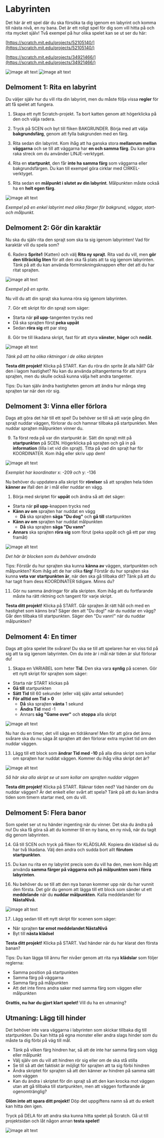 # Labyrinten

Det här är ett spel där du ska försöka ta dig igenom en labyrint och komma till nästa nivå, en ny bana. Det är ett roligt spel för dig som vill hitta på och rita mycket själv! Två exempel på hur olika spelet kan se ut ser du här:

[https://scratch.mit.edu/projects/52105140/](https://scratch.mit.edu/projects/52105140/)

[https://scratch.mit.edu/projects/34921466/](https://scratch.mit.edu/projects/34921466/)

![image alt text](image_0.png) ![image alt text](image_1.png)


## Delmoment 1: Rita en labyrint

Du väljer själv hur du vill rita din labyrint, men du måste följa vissa **regler** för att få spelet att fungera.

1. Skapa ett nytt Scratch-projekt. Ta bort katten genom att högerklicka på den och välja radera.

2. Tryck på SCEN och byt till fliken BAKGRUNDER. Börja med att välja **bakgrundsfärg**, genom att fylla bakgrunden med en färg.

3. Rita sedan din labyrint. Kom ihåg att ha ganska stora **mellanrum mellan** **väggarna** och se till att väggarna har **en och samma färg**. Du kan göra raka streck om du använder LINJE-verktyget.

4. Rita en **startpunkt**, den får **inte ha samma färg** som väggarna eller bakgrundsfärgen. Du kan till exempel göra cirklar med CIRKEL-verktyget.

5. Rita sedan en **målpunkt i slutet av din labyrint**. Målpunkten måste också ha en **helt egen färg**.

  ![image alt text](image_2.png)

  _Exempel på en enkel labyrint med olika färger
för bakgrund, väggar, start- och målpunkt._


## Delmoment 2: Gör din karaktär

Nu ska du själv rita den sprajt som ska ta sig igenom labyrinten! Vad för karaktär vill du spela som?

6. Radera **Sprite1** (Katten) och välj **Rita ny sprajt**. Rita vad du vill, men **gör den tillräcklig liten** för att den ska få plats att ta sig igenom labyrinten. Tänk på att du kan använda förminskningsknappen efter det att du har ritat sprajten.

  ![image alt text](image_3.png)

  _Exempel på en sprite._

  Nu vill du att din sprajt ska kunna röra sig igenom labyrinten.

7. Gör ett skript för din sprajt som säger:   
  * Starta när **pil upp**-tangenten trycks ned
  * Då ska sprajten först **peka uppåt**
  * Sedan **röra sig** ett par steg

8. Gör tre till likadana skript, fast för att styra **vänster**, **höger** och **nedåt**.

  ![image alt text](image_4.png)

  _Tänk på att ha olika riktningar i de olika skripten_

**Testa ditt projekt!** Klicka på START. Kan du röra din sprite åt alla håll? Går den i lagom hastighet? Nu kan du använda piltangenterna för att styra sprajten, men du skulle också kunna välja helt andra tangenter.

Tips: Du kan själv ändra hastigheten genom att ändra hur många steg sprajten tar när den rör sig.


## Delmoment 3: Vinna eller förlora

Dags att göra det här till ett spel! Du behöver se till så att varje gång din sprajt nuddar väggen, förlorar du och hamnar tillbaka på startpunkten. Men nuddar sprajten målpunkten vinner du.

9. Ta först reda på var din startpunkt är. Sätt din sprajt mitt på **startpunkten** på SCEN. Högerklicka på sprajten och gå in på **information** (lilla i:et vid din sprajt). Titta på vad din sprajt har för KOORDINATER. Kom ihåg eller skriv upp dem!

  ![image alt text](image_5.png)

  _Exemplet har koordinater_ x: -209 _och_ y: -136

  Nu behöver du uppdatera alla skript för **rörelser** så att sprajten hela tiden **känner av** ifall den är i mål eller nuddar en vägg.

1. Börja med skriptet för **uppåt** och ändra så att det säger:

  * Starta när **pil upp**-knappen trycks ned
  * **Känn av om** sprajten har nuddat en vägg
    * **Då** ska sprajten **säga "Du dog"** och **gå till** startpunkten
  * **Känn av om** sprajten har nuddat målpunkten
    * **Då** ska sprajten **säga "Du vann"**
  * **Annars** ska sprajten **röra sig** som förut (peka uppåt och gå ett par steg framåt)

  ![image alt text](image_6.png)

  _Det här är blocken som du behöver använda_

  Tips: Förstår du hur sprajten ska kunna **känna av** väggen, startpunkten och målpunkten? Kom ihåg att de har olika **färg**! Förstår du hur sprajten ska kunna **veta var startpunkten är**, när den ska gå tillbaka dit? Tänk på att du har tagit fram dess KOORDINATER tidigare. Minns du?

11. Gör nu samma ändringar för alla skripten. Kom ihåg att du fortfarande måste ha rätt riktning och tangent för varje skript.

**Testa ditt projekt!** Klicka på START. Går sprajten åt rätt håll och med en hastighet som känns bra? Säger den att "Du dog!" när du nuddar en vägg? Går den tillbaka till startpunkten. Säger den "Du vann!" när du nuddar målpunkten?


## Delmoment 4: En timer

Dags att göra spelet lite svårare! Du ska se till att spelaren har en viss tid på sig att ta sig igenom labyrinten. Om du inte är i mål när tiden är slut förlorar du!

1. Skapa en VARIABEL som heter **Tid**. Den ska vara **synlig** på scenen. Gör ett nytt skript för sprajten som säger:

  * Starta när START klickas på
  * **Gå till** startpunkten
  * **Sätt Tid** till 60 sekunder (eller välj själv antal sekunder)
  * **För alltid om Tid > 0**
    * **Då** ska sprajten **vänta** 1 sekund
    * **Ändra Tid** med -1
    * Annars **säg "Game over"** och **stoppa** alla skript

  ![image alt text](image_7.png)

  Nu har du en timer, det vill säga en tidräknare! Men för att göra det ännu svårare ska du nu säga åt sprajten att den förlorar extra mycket tid om den nuddar väggen.

13. Lägg till ett block som **ändrar Tid med -10** på alla dina skript som kollar om sprajten har nuddat väggen. Kommer du ihåg vilka skript det är?

  ![image alt text](image_8.png)

  _Så här ska alla skript se ut som kollar om sprajten nuddar väggen_

  **Testa ditt projekt!** Klicka på START. Räknar tiden ned? Vad händer om du nuddar väggen? Är det enkelt eller svårt att spela? Tänk på att du kan ändra tiden som timern startar med, om du vill.


## Delmoment 5: Flera banor

Som spelet ser ut nu händer ingenting när du vinner. Det ska du ändra på nu! Du ska få göra så att du kommer till en ny bana, en ny nivå, när du tagit dig genom labyrinten.

14. Gå till SCEN och tryck på fliken för KLÄDSLAR. Kopiera din klädsel så du har två likadana. Välj den andra och sudda bort allt **förutom startpunkten**.

15. Du kan nu rita en ny labyrint precis som du vill ha den, men kom ihåg att använda **samma färger på väggarna och på målpunkten som i förra labyrinten**.

16. Nu behöver du se till att den nya banan kommer upp när du har vunnit den första. Det gör du genom att lägga till ett block som sänder ut ett **meddelande** när du **nuddar målpunkten**. Kalla meddelandet för **NästaNivå**.

  ![image alt text](image_9.png)

17. Lägg sedan till ett nytt skript för scenen som säger:

  * När sprajten **tar emot meddelandet NästaNivå**
  * Byt till **nästa klädsel**

**Testa ditt projekt!** Klicka på START. Vad händer när du har klarat den första banan?

Tips: Du kan lägga till ännu fler nivåer genom att rita nya **klädslar** som följer reglerna:

  * Samma position på startpunkten
  * Samma färg på väggarna
  * Samma färg på målpunkten
  * Att det inte finns andra saker med samma färg som väggen eller målpunkten

**Grattis, nu har du gjort klart spelet!** Vill du ha en utmaning?


## Utmaning: Lägg till hinder

Det behöver inte vara väggarna i labyrinten som skickar tillbaka dig till startpunkten. Du kan hitta på egna monster eller andra slags hinder som du måste ta dig förbi på väg till mål.

* Tänk på vilken färg hindren har, så att de inte har samma färg som vägg eller målpunkt
* Välj själv om du vill att hindren rör sig eller om de ska stå stilla
* Se till så att det faktiskt är möjligt för sprajten att ta sig förbi hindren
* Ändra skriptet för sprajten så att den känner av hindren på samma sätt som väggen
* Kan du ändra i skriptet för din sprajt så att den kan krocka mot väggen utan att gå tillbaka till startpunkten, men att väggen fortfarande är ogenomtränglig?

**Glöm inte att spara ditt projekt!** Döp det uppgiftens namn så att du enkelt kan hitta den igen.

Tryck på DELA för att andra ska kunna hitta spelet på Scratch. Gå ut till projektsidan och låt någon annan **testa spelet!**

![image alt text](image_10.jpg)
